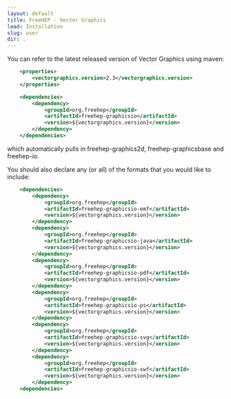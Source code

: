 ```yaml
---
layout: default
title: FreeHEP - Vector Graphics
lead: Installation
slug: user
dir: .
---
```

You can refer to the latest released version of Vector Graphics using maven:

```xml
    <properties>
        <vectorgraphics.version>2.3</vectorgraphics.version>
    </properties>

	<dependencies>
		<dependency>
			<groupId>org.freehep</groupId>
			<artifactId>freehep-graphicsio</artifactId>
            <version>${vectorgraphics.version}</version>
		</dependency>
    </dependencies>
```
which automatically pulls in freehep-graphics2d, freehep-graphicsbase and freehep-io.

You should also declare any (or all) of the formats that you would like to include:

```xml
	<dependencies>
		<dependency>
			<groupId>org.freehep</groupId>
			<artifactId>freehep-graphicsio-emf</artifactId>
            <version>${vectorgraphics.version}</version>
		</dependency>
		<dependency>
			<groupId>org.freehep</groupId>
			<artifactId>freehep-graphicsio-java</artifactId>
            <version>${vectorgraphics.version}</version>
		</dependency>
		<dependency>
			<groupId>org.freehep</groupId>
			<artifactId>freehep-graphicsio-pdf</artifactId>
            <version>${vectorgraphics.version}</version>
		</dependency>
		<dependency>
			<groupId>org.freehep</groupId>
			<artifactId>freehep-graphicsio-ps</artifactId>
            <version>${vectorgraphics.version}</version>
		</dependency>
		<dependency>
			<groupId>org.freehep</groupId>
			<artifactId>freehep-graphicsio-svg</artifactId>
            <version>${vectorgraphics.version}</version>
		</dependency>
		<dependency>
			<groupId>org.freehep</groupId>
			<artifactId>freehep-graphicsio-swf</artifactId>
            <version>${vectorgraphics.version}</version>
		</dependency>
	<dependencies>
```